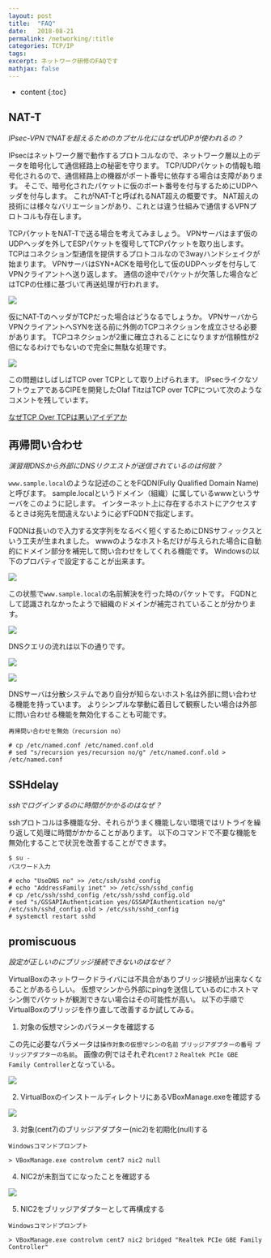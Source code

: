 ```yaml
---
layout: post
title:  "FAQ"
date:   2018-08-21
permalink: /networking/:title
categories: TCP/IP
tags:
excerpt: ネットワーク研修のFAQです
mathjax: false
---
```

 
* content
{:toc}

## NAT-T
*IPsec-VPNでNATを超えるためのカプセル化にはなぜUDPが使われるの？*

IPsecはネットワーク層で動作するプロトコルなので、ネットワーク層以上のデータを暗号化して通信経路上の秘密を守ります。
TCP/UDPパケットの情報も暗号化されるので、通信経路上の機器がポート番号に依存する場合は支障があります。
そこで、暗号化されたパケットに仮のポート番号を付与するためにUDPヘッダを付与します。
これがNAT-Tと呼ばれるNAT超えの概要です。
NAT超えの技術には様々なバリエーションがあり、これとは違う仕組みで通信するVPNプロトコルも存在します。

TCPパケットをNAT-Tで送る場合を考えてみましょう。
VPNサーバはまず仮のUDPヘッダを外してESPパケットを復号してTCPパケットを取り出します。
TCPはコネクション型通信を提供するプロトコルなので3wayハンドシェイクが始まります。
VPNサーバはSYN+ACKを暗号化して仮のUDPヘッダを付与してVPNクライアントへ送り返します。
通信の途中でパケットが欠落した場合などはTCPの仕様に基づいて再送処理が行われます。

![]({{site.baseurl}}/images/networking-faq/ipsec1.png)

仮にNAT-TのヘッダがTCPだった場合はどうなるでしょうか。
VPNサーバからVPNクライアントへSYNを送る前に外側のTCPコネクションを成立させる必要があります。
TCPコネクションが2重に確立されることになりますが信頼性が2倍になるわけでもないので完全に無駄な処理です。

![]({{site.baseurl}}/images/networking-faq/ipsec2.png)

この問題はしばしばTCP over TCPとして取り上げられます。
IPsecライクなソフトウェアであるCIPEを開発したOlaf TitzはTCP over TCPについて次のようなコメントを残しています。

[なぜTCP Over TCPは悪いアイデアか](https://shugo.net/docs/tcp-tcp.html)

## 再帰問い合わせ
*演習用DNSから外部にDNSリクエストが送信されているのは何故？*

`www.sample.local`のような記述のことをFQDN(Fully Qualified Domain Name)と呼びます。
sample.localというドメイン（組織）に属しているwwwというサーバをこのように記します。
インターネット上に存在するホストにアクセスするときは宛先を間違えないように必ずFQDNで指定します。

FQDNは長いので入力する文字列をなるべく短くするためにDNSサフィックスという工夫が生まれました。
wwwのようなホスト名だけが与えられた場合に自動的にドメイン部分を補完して問い合わせをしてくれる機能です。
Windowsの以下のプロパティで設定することが出来ます。

![]({{site.baseurl}}/images/networking-faq/suffix.png)

この状態で`www.sample.local`の名前解決を行った時のパケットです。
FQDNとして認識されなかったようで組織のドメインが補完されていることが分かります。

![]({{site.baseurl}}/images/networking-faq/dnsquery_suffix_added.png)

DNSクエリの流れは以下の通りです。

![]({{site.baseurl}}/images/networking-faq/dnssuffix01.png)

![]({{site.baseurl}}/images/networking-faq/dnssuffix02.png)

DNSサーバは分散システムであり自分が知らないホスト名は外部に問い合わせる機能を持っています。
よりシンプルな挙動に着目して観察したい場合は外部に問い合わせる機能を無効化することも可能です。

```
再帰問い合わせを無効（recursion no）

# cp /etc/named.conf /etc/named.conf.old
# sed "s/recursion yes/recursion no/g" /etc/named.conf.old > /etc/named.conf
```

## SSHdelay
*sshでログインするのに時間がかかるのはなぜ？*

sshプロトコルは多機能な分、それらがうまく機能しない環境ではリトライを繰り返して処理に時間がかかることがあります。
以下のコマンドで不要な機能を無効化することで状況を改善することができます。

```
$ su -
パスワード入力

# echo "UseDNS no" >> /etc/ssh/sshd_config
# echo "AddressFamily inet" >> /etc/ssh/sshd_config
# cp /etc/ssh/sshd_config /etc/ssh/sshd_config.old
# sed "s/GSSAPIAuthentication yes/GSSAPIAuthentication no/g" /etc/ssh/sshd_config.old > /etc/ssh/sshd_config
# systemctl restart sshd
```

## promiscuous
*設定が正しいのにブリッジ接続できないのはなぜ？*

VirtualBoxのネットワークドライバには不具合がありブリッジ接続が出来なくなることがあるらしい。
仮想マシンから外部にpingを送信しているのにホストマシン側でパケットが観測できない場合はその可能性が高い。
以下の手順でVirtualBoxのブリッジを作り直して改善するか試してみる。

1. 対象の仮想マシンのパラメータを確認する

この先に必要なパラメータは`操作対象の仮想マシンの名前` `ブリッジアダプターの番号` `ブリッジアダプターの名前`。
画像の例ではそれぞれ`cent7` `2` `Realtek PCIe GBE Family Controller`となっている。

![]({{site.baseurl}}/images/networking-faq/vboxmanage.png)

2. VirtualBoxのインストールディレクトリにあるVBoxManage.exeを確認する

![]({{site.baseurl}}/images/networking-faq/vbox_installdir.png)

3. 対象(cent7)のブリッジアダプター(nic2)を初期化(null)する

```
Windowsコマンドプロンプト

> VBoxManage.exe controlvm cent7 nic2 null
```

4. NIC2が未割当てになったことを確認する

![]({{site.baseurl}}/images/networking-faq/vboxmanage2.png)

5. NIC2をブリッジアダプターとして再構成する

```
Windowsコマンドプロンプト

> VBoxManage.exe controlvm cent7 nic2 bridged "Realtek PCIe GBE Family Controller"
```
